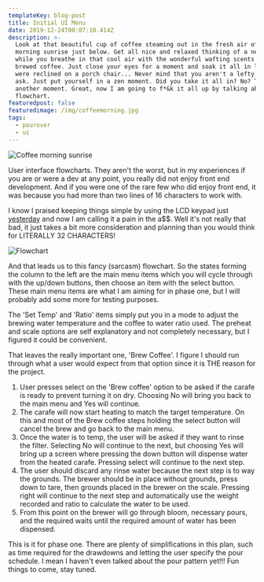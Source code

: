 ```yaml
---
templateKey: blog-post
title: Initial UI Menu
date: 2019-12-24T00:07:10.414Z
description: >-
  Look at that beautiful cup of coffee steaming out in the fresh air of the
  morning sunrise just below. Get all nice and relaxed thinking of a new day
  while you breathe in that cool air with the wonderful wafting scents of fresh
  brewed coffee. Just close your eyes for a moment and soak it all in like you
  were reclined on a porch chair... Never mind that you aren't a lefty, I didn't
  ask. Just put yourself in a zen moment. Did you take it all in? No? Take
  another moment. Great, now I am going to f*&k it all up by talking about a
  flowchart.
featuredpost: false
featuredimage: /img/coffeemorning.jpg
tags:
  - pourover
  - ui
---
```

![Coffee morning sunrise](/img/coffeemorning.jpg)

User interface flowcharts. They aren't the worst, but in my experiences if you are or were a dev at any point, you really did not enjoy front end development. And if you were one of the rare few who did enjoy front end, it was because you had more than two lines of 16 characters to work with.

I know I praised keeping things simple by using the LCD keypad just [yesterday](https://tipsybrew.com/blog/2019-12-22-minimal-ui/) and now I am calling it a pain in the a$$. Well it's not really that bad, it just takes a bit more consideration and planning than you would think for LITERALLY 32 CHARACTERS!

![Flowchart](/img/pourover.png)

And that leads us to this fancy (sarcasm) flowchart. So the states forming the column to the left are the main menu items which you will cycle through with the up/down buttons, then choose an item with the select button. These main menu items are what I am aiming for in phase one, but I will probably add some more for testing purposes.

The 'Set Temp' and 'Ratio' items simply put you in a mode to adjust the brewing water temperature and the coffee to water ratio used. The preheat and scale options are self explanatory and not completely necessary, but I figured it could be convenient.

That leaves the really important one, 'Brew Coffee'. I figure I should run through what a user would expect from that option since it is THE reason for the project.
1. User presses select on the 'Brew coffee' option to be asked if the carafe is ready to prevent turning it on dry. Choosing No will bring you back to the main menu and Yes will continue.
2. The carafe will now start heating to match the target temperature. On this and most of the Brew coffee steps holding the select button will cancel the brew and go back to the main menu.
3. Once the water is to temp, the user will be asked if they want to rinse the filter. Selecting No will continue to the next, but choosing Yes will bring up a screen where pressing the down button will dispense water from the heated carafe. Pressing select will continue to the next step.
4. The user should discard any rinse water because the next step is to way the grounds. The brewer should be in place without grounds, press down to tare, then grounds placed in the brewer on the scale. Pressing right will continue to the next step and automatically use the weight recorded and ratio to calculate the water to be used.
5. From this point on the brewer will go through bloom, necessary pours, and the required waits until the required amount of water has been dispensed.

This is it for phase one. There are plenty of simplifications in this plan, such as time required for the drawdowns and letting the user specify the pour schedule. I mean I haven't even talked about the pour pattern yet!!! Fun things to come, stay tuned.

